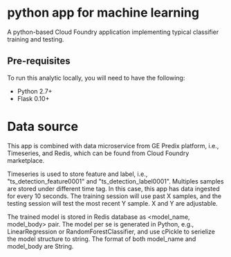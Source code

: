 # python app for machine learning

A python-based Cloud Foundry application implementing typical classifier training and testing.


## Pre-requisites
To run this analytic locally, you will need to have the following:
- Python 2.7+
- Flask 0.10+

# Data source
This app is combined with data microservice from GE Predix platform, i.e., Timeseries, and Redis, which can be found from Cloud Foundry marketplace.

Timeseries is used to store feature and label, i.e., "ts_detection_feature0001" and "ts_detection_label0001". Multiples samples are stored under different time tag. In this case, this app has data ingested for every 10 seconds. The training session will use past X samples, and the testing session will test the most recent Y sample. X and Y are adjustable.

The trained model is stored in Redis database as <model_name, model_body> pair. The model per se is generated in Python, e.g., LinearRegression or RandomForestClassifier, and use cPickle to serielize the model structure to string. The format of both model_name and model_body are String.


